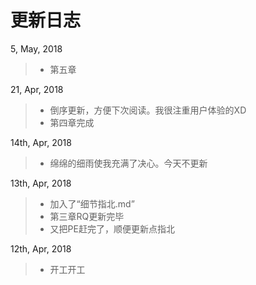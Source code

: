 **更新日志**
=====
5, May, 2018
>* 第五章

21, Apr, 2018
>* 倒序更新，方便下次阅读。我很注重用户体验的XD
>* 第四章完成

14th, Apr, 2018
>* 绵绵的细雨使我充满了决心。今天不更新

13th, Apr, 2018
>* 加入了“细节指北.md”
>* 第三章RQ更新完毕
>* 又把PE赶完了，顺便更新点指北

12th, Apr, 2018
>* 开工开工

